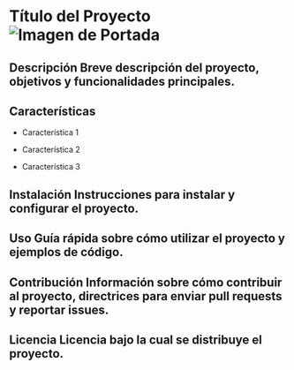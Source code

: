 # Título del Proyecto ![Imagen de Portada](url_de_la_imagen)


## Descripción Breve descripción del proyecto, objetivos y funcionalidades principales. 

## Características 

- Característica 1
  
- Característica 2
  
- Característica 3
  
## Instalación Instrucciones para instalar y configurar el proyecto. 

## Uso Guía rápida sobre cómo utilizar el proyecto y ejemplos de código. 

## Contribución Información sobre cómo contribuir al proyecto, directrices para enviar pull requests y reportar issues.

## Licencia Licencia bajo la cual se distribuye el proyecto.
